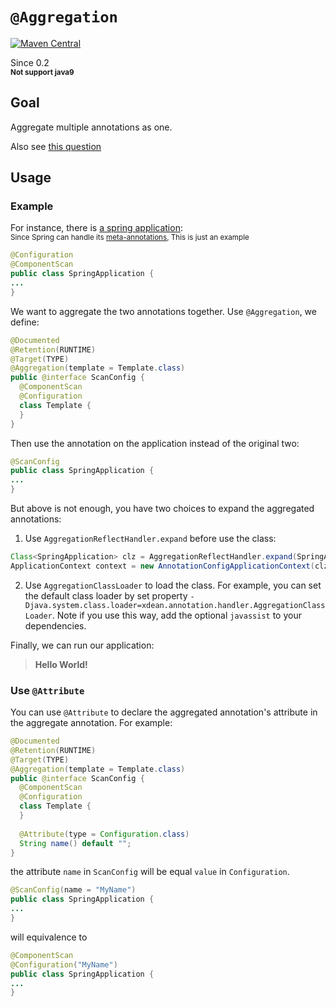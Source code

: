 # `@Aggregation`
[![Maven Central](https://maven-badges.herokuapp.com/maven-central/com.github.XDean/deannotation-aggregation/badge.svg)](https://maven-badges.herokuapp.com/maven-central/com.github.XDean/deannotation-aggregation)

Since 0.2<br>
<sub>**Not support java9**</sub>

## Goal
Aggregate multiple annotations as one.

Also see [this question](https://stackoverflow.com/questions/26910008/grouping-multiple-annotations)

## Usage

### Example

For instance, there is [a spring application](http://projects.spring.io/spring-framework/#quick-start):<br>
<sub>Since Spring can handle its [meta-annotations](https://docs.spring.io/spring/docs/5.0.0.RELEASE/spring-framework-reference/core.html#beans-meta-annotations), This is just an example</sub>

```java
@Configuration
@ComponentScan
public class SpringApplication {
...
}
```

We want to aggregate the two annotations together. Use `@Aggregation`, we define:

```java
@Documented
@Retention(RUNTIME)
@Target(TYPE)
@Aggregation(template = Template.class)
public @interface ScanConfig {
  @ComponentScan
  @Configuration
  class Template {
  }
}
```

Then use the annotation on the application instead of the original two:

```java
@ScanConfig
public class SpringApplication {
...
}
```

But above is not enough, you have two choices to  expand the aggregated annotations:

1. Use `AggregationReflectHandler.expand` before use the class:

```java
Class<SpringApplication> clz = AggregationReflectHandler.expand(SpringApplication.class);
ApplicationContext context = new AnnotationConfigApplicationContext(clz);
```

2. Use `AggregationClassLoader` to load the class. For example, you can set the default class loader by set property `-Djava.system.class.loader=xdean.annotation.handler.AggregationClassLoader`. Note if you use this way, add the optional  `javassist` to your dependencies.

Finally, we can run our application:

> **Hello World!**

### Use `@Attribute`

You can use `@Attribute` to declare the aggregated annotation's attribute in the aggregate annotation. For example:

```java
@Documented
@Retention(RUNTIME)
@Target(TYPE)
@Aggregation(template = Template.class)
public @interface ScanConfig {
  @ComponentScan
  @Configuration
  class Template {
  }
  
  @Attribute(type = Configuration.class)
  String name() default "";
}
```

the attribute `name` in `ScanConfig` will be equal `value` in `Configuration`.

```java
@ScanConfig(name = "MyName")
public class SpringApplication {
...
}
```

will equivalence to

```java
@ComponentScan
@Configuration("MyName")
public class SpringApplication {
...
}
```